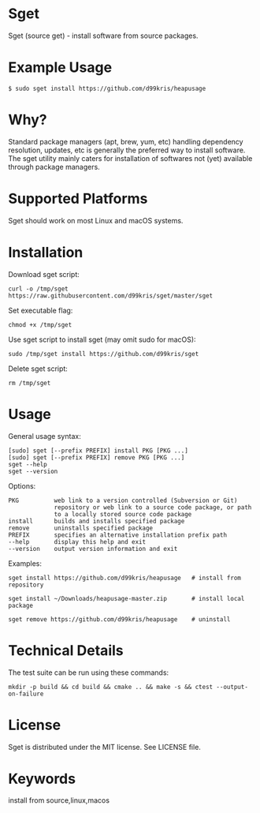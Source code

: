 Sget
====

Sget (source get) - install software from source packages.

Example Usage
=============

    $ sudo sget install https://github.com/d99kris/heapusage

Why?
====
Standard package managers (apt, brew, yum, etc) handling dependency resolution,
updates, etc is generally the preferred way to install software. The sget
utility mainly caters for installation of softwares not (yet) available through
package managers. 

Supported Platforms
===================
Sget should work on most Linux and macOS systems.

Installation
============
Download sget script:

    curl -o /tmp/sget https://raw.githubusercontent.com/d99kris/sget/master/sget

Set executable flag:

    chmod +x /tmp/sget

Use sget script to install sget (may omit sudo for macOS):

    sudo /tmp/sget install https://github.com/d99kris/sget

Delete sget script:

    rm /tmp/sget

Usage
=====

General usage syntax:

    [sudo] sget [--prefix PREFIX] install PKG [PKG ...]
    [sudo] sget [--prefix PREFIX] remove PKG [PKG ...]
    sget --help
    sget --version

Options:

    PKG          web link to a version controlled (Subversion or Git) 
                 repository or web link to a source code package, or path 
                 to a locally stored source code package
    install      builds and installs specified package
    remove       uninstalls specified package
    PREFIX       specifies an alternative installation prefix path
    --help       display this help and exit
    --version    output version information and exit

Examples:

    sget install https://github.com/d99kris/heapusage   # install from repository

    sget install ~/Downloads/heapusage-master.zip       # install local package

    sget remove https://github.com/d99kris/heapusage    # uninstall

Technical Details
=================
The test suite can be run using these commands:

    mkdir -p build && cd build && cmake .. && make -s && ctest --output-on-failure

License
=======
Sget is distributed under the MIT license. See LICENSE file.

Keywords
========
install from source,linux,macos

